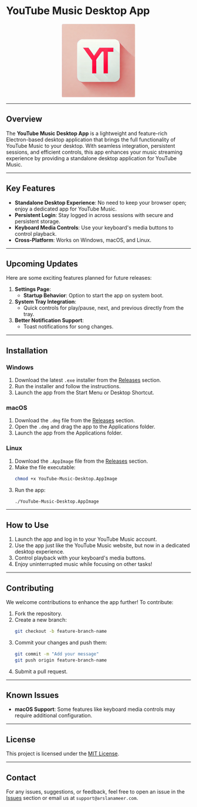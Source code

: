 # **YouTube Music Desktop App**

<p align="center">
  <img src="assets/logo.png" alt="YouTube Music Desktop App Logo" width="200">
</p>

---

## **Overview**
The **YouTube Music Desktop App** is a lightweight and feature-rich Electron-based desktop application that brings the full functionality of YouTube Music to your desktop. With seamless integration, persistent sessions, and efficient controls, this app enhances your music streaming experience by providing a standalone desktop application for YouTube Music.

---

## **Key Features**
- **Standalone Desktop Experience**: No need to keep your browser open; enjoy a dedicated app for YouTube Music.
- **Persistent Login**: Stay logged in across sessions with secure and persistent storage.
- **Keyboard Media Controls**: Use your keyboard's media buttons to control playback.
- **Cross-Platform**: Works on Windows, macOS, and Linux.

---

## **Upcoming Updates**
Here are some exciting features planned for future releases:
1. **Settings Page**:
   - **Startup Behavior**: Option to start the app on system boot.
2. **System Tray Integration**:
   - Quick controls for play/pause, next, and previous directly from the tray.
3. **Better Notification Support**:
   - Toast notifications for song changes.

---

## **Installation**
### **Windows**
1. Download the latest `.exe` installer from the [Releases](#) section.
2. Run the installer and follow the instructions.
3. Launch the app from the Start Menu or Desktop Shortcut.

### **macOS**
1. Download the `.dmg` file from the [Releases](#) section.
2. Open the `.dmg` and drag the app to the Applications folder.
3. Launch the app from the Applications folder.

### **Linux**
1. Download the `.AppImage` file from the [Releases](#) section.
2. Make the file executable:
   ```bash
   chmod +x YouTube-Music-Desktop.AppImage
   ```
3. Run the app:
   ```bash
   ./YouTube-Music-Desktop.AppImage
   ```

---

## **How to Use**
1. Launch the app and log in to your YouTube Music account.
2. Use the app just like the YouTube Music website, but now in a dedicated desktop experience.
3. Control playback with your keyboard's media buttons.
4. Enjoy uninterrupted music while focusing on other tasks!

---

## **Contributing**
We welcome contributions to enhance the app further! To contribute:
1. Fork the repository.
2. Create a new branch:
   ```bash
   git checkout -b feature-branch-name
   ```
3. Commit your changes and push them:
   ```bash
   git commit -m "Add your message"
   git push origin feature-branch-name
   ```
4. Submit a pull request.

---

## **Known Issues**
- **macOS Support**: Some features like keyboard media controls may require additional configuration.

---

## **License**
This project is licensed under the [MIT License](LICENSE).

---

## **Contact**
For any issues, suggestions, or feedback, feel free to open an issue in the [Issues](#) section or email us at `support@arslanameer.com`.
